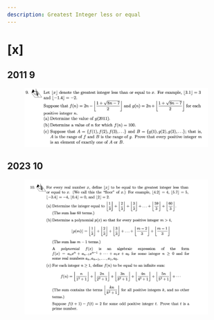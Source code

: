 ```yaml
---
description: Greatest Integer less or equal
---
```


# \[x]

## 2011 9

<figure><img src="../.gitbook/assets/截屏2022-12-31 下午1.19.19.png" alt=""><figcaption></figcaption></figure>

## 2023 10

<figure><img src="../.gitbook/assets/截屏2023-06-16 下午3.45.00.png" alt=""><figcaption></figcaption></figure>
